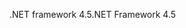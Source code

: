 <span data-ttu-id="0f270-101">.NET framework 4.5</span><span class="sxs-lookup"><span data-stu-id="0f270-101">.NET Framework 4.5</span></span>
